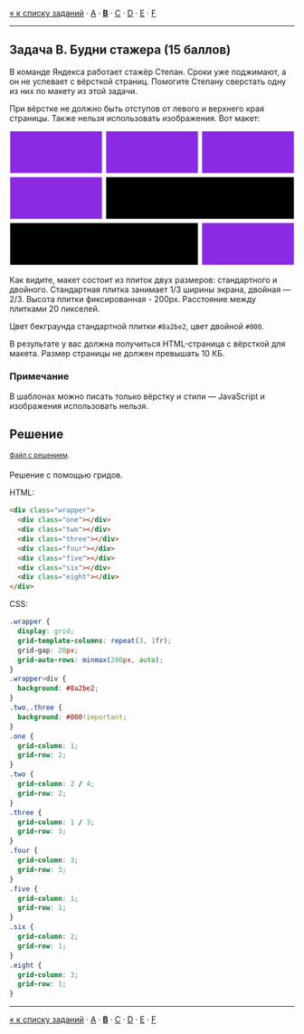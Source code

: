 [« к списку заданий](../../README.md) · [A](../A/README.md) · **[B](../B/README.md)** · [C](../C/README.md) · [D](../D/README.md) · [E](../E/README.md) · [F](../F/README.md)

-----

<a name="task-B"><h2>Задача B. Будни стажера (15 баллов)</h2></a>

В команде Яндекса работает стажёр Степан. Сроки уже поджимают, а он не успевает с вёрсткой страниц. Помогите Степану сверстать одну из них по макету из этой задачи. 

При вёрстке не должно быть отступов от левого и верхнего края страницы. Также нельзя использовать изображения. Вот макет:

![Макет](statement-image.png "Макет")

Как видите, макет состоит из плиток двух размеров: стандартного и двойного. Стандартная плитка занимает 1/3 ширины экрана, двойная — 2/3. Высота плитки фиксированная - 200px. Расстояние между плитками 20 пикселей.

Цвет бекграунда стандартной плитки `#8a2be2`, цвет двойной `#000`.

В результате у вас должна получиться HTML-страница с вёрсткой для макета. Размер страницы не должен превышать 10 КБ.

### Примечание

В шаблонах можно писать только вёрстку и стили — JavaScript и изображения использовать нельзя.

Решение
------
<sup>[Файл с решением](answer/index.html).</sup>

Решение с помощью гридов.

HTML:

``` html
<div class="wrapper">
  <div class="one"></div>
  <div class="two"></div>
  <div class="three"></div>
  <div class="four"></div>
  <div class="five"></div>
  <div class="six"></div>
  <div class="eight"></div>
</div>
```

CSS:

``` css
.wrapper {
  display: grid;
  grid-template-columns: repeat(3, 1fr);
  grid-gap: 20px;
  grid-auto-rows: minmax(200px, auto);
}
.wrapper>div {
  background: #8a2be2;
}
.two,.three {
  background: #000!important;
}
.one {
  grid-column: 1;
  grid-row: 2;
}
.two { 
  grid-column: 2 / 4;
  grid-row: 2;
}
.three {
  grid-column: 1 / 3;
  grid-row: 3;
}
.four {
  grid-column: 3;
  grid-row: 3;
}
.five {
  grid-column: 1;
  grid-row: 1;
}
.six {
  grid-column: 2;
  grid-row: 1;
}
.eight {
  grid-column: 3;
  grid-row: 1;
}
```
------
[« к списку заданий](../../README.md) · [A](../A/README.md) · **[B](../B/README.md)** · [C](../C/README.md) · [D](../D/README.md) · [E](../E/README.md) · [F](../F/README.md)